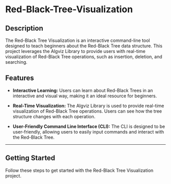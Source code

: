 # Red-Black-Tree-Visualization
## Description

The Red-Black Tree Visualization is an interactive command-line tool designed to teach beginners about the Red-Black Tree data structure. This project leverages the Algviz Library to provide users with real-time visualization of Red-Black Tree operations, such as insertion, deletion, and searching.

## Features

- **Interactive Learning:** Users can learn about Red-Black Trees in an interactive and visual way, making it an ideal resource for beginners.

- **Real-Time Visualization:** The Algviz Library is used to provide real-time visualization of Red-Black Tree operations. Users can see how the tree structure changes with each operation.

- **User-Friendly Command Line Interface (CLI):** The CLI is designed to be user-friendly, allowing users to easily input commands and interact with the Red-Black Tree.

---

## Getting Started

Follow these steps to get started with the Red-Black Tree Visualization project.
